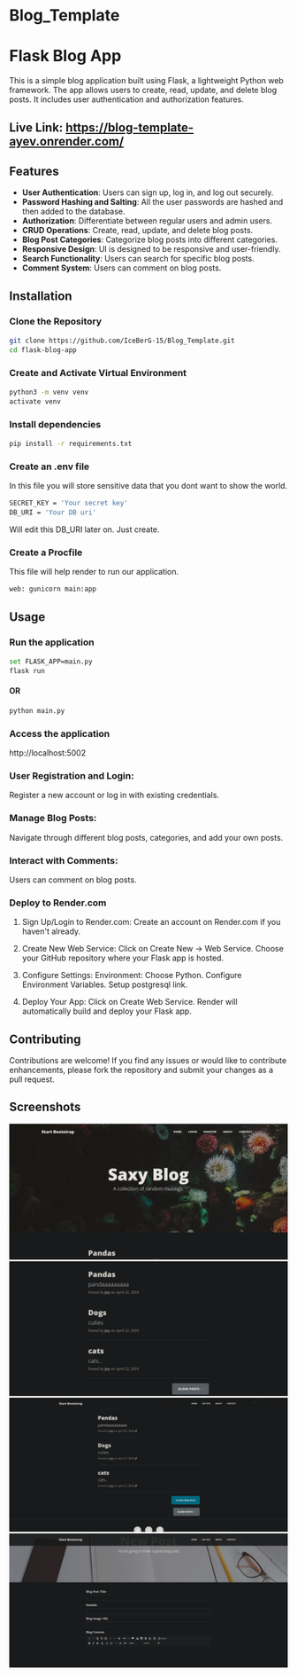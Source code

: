 # Blog_Template
# Flask Blog App

This is a simple blog application built using Flask, a lightweight Python web framework. The app allows users to create, read, update, and delete blog posts. It includes user authentication and authorization features.

## Live Link: https://blog-template-ayev.onrender.com/

## Features

- **User Authentication**: Users can sign up, log in, and log out securely.
- **Password Hashing and Salting**: All the user passwords are hashed and then added to the database.
- **Authorization**: Differentiate between regular users and admin users.
- **CRUD Operations**: Create, read, update, and delete blog posts.
- **Blog Post Categories**: Categorize blog posts into different categories.
- **Responsive Design**: UI is designed to be responsive and user-friendly.
- **Search Functionality**: Users can search for specific blog posts.
- **Comment System**: Users can comment on blog posts.

## Installation

### Clone the Repository

```bash
git clone https://github.com/IceBerG-15/Blog_Template.git
cd flask-blog-app
```
### Create and Activate Virtual Environment

```bash
python3 -m venv venv
activate venv
```

### Install dependencies

```bash
pip install -r requirements.txt
```

### Create an .env file
In this file you will store sensitive data that you dont want to show the world.
```bash
SECRET_KEY = 'Your secret key'
DB_URI = 'Your DB uri'
```
Will edit this DB_URI later on. Just create.

### Create a Procfile
This file will help render to run our application.
   ```bash
   web: gunicorn main:app
   ```

## Usage

### Run the application

```bash
set FLASK_APP=main.py
flask run
```
#### OR

```bash
python main.py
```

### Access the application

http://localhost:5002

### User Registration and Login:
Register a new account or log in with existing credentials.

### Manage Blog Posts:

Navigate through different blog posts, categories, and add your own posts.

### Interact with Comments:

Users can comment on blog posts.

### Deploy to Render.com
1. Sign Up/Login to Render.com:
Create an account on Render.com if you haven't already.

2. Create New Web Service:
Click on Create New -> Web Service.
Choose your GitHub repository where your Flask app is hosted.

3. Configure Settings:
Environment: Choose Python.
Configure Environment Variables.
Setup postgresql link.

5. Deploy Your App:
Click on Create Web Service.
Render will automatically build and deploy your Flask app.

## Contributing

Contributions are welcome! If you find any issues or would like to contribute enhancements, please fork the repository and submit your changes as a pull request.

## Screenshots

![pic 1](screenshots/pic1.png)
![pic 2](screenshots/pic2.png)
![pic 3](screenshots/pic3.png)
![pic 4](screenshots/pic4.png)
